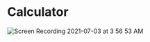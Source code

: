 # Calculator
![Screen Recording 2021-07-03 at 3 56 53 AM](https://user-images.githubusercontent.com/83928646/124349091-0b4a9c00-dbb3-11eb-9a14-d64d8e3e9ed0.gif)

